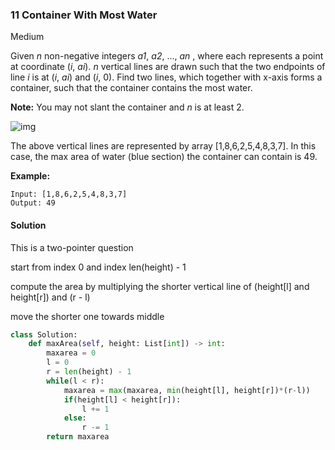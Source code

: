 ### 11 Container With Most Water

Medium

Given *n* non-negative integers *a1*, *a2*, ..., *an* , where each represents a point at coordinate (*i*, *ai*). *n* vertical lines are drawn such that the two endpoints of line *i* is at (*i*, *ai*) and (*i*, 0). Find two lines, which together with x-axis forms a container, such that the container contains the most water.

**Note:** You may not slant the container and *n* is at least 2.

 

![img](https://s3-lc-upload.s3.amazonaws.com/uploads/2018/07/17/question_11.jpg)

The above vertical lines are represented by array [1,8,6,2,5,4,8,3,7]. In this case, the max area of water (blue section) the container can contain is 49.

 

**Example:**

```
Input: [1,8,6,2,5,4,8,3,7]
Output: 49
```



#### Solution

This is a two-pointer question

start from index 0 and index len(height) - 1

compute the area by multiplying the shorter vertical line of (height[l] and height[r]) and (r - l)

move the shorter one towards middle

```python
class Solution:
    def maxArea(self, height: List[int]) -> int:
        maxarea = 0
        l = 0
        r = len(height) - 1
        while(l < r):
            maxarea = max(maxarea, min(height[l], height[r])*(r-l))
            if(height[l] < height[r]):
                l += 1
            else:
                r -= 1
        return maxarea
```

